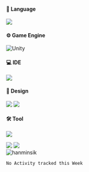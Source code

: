 #### 🚀 Language
<img src="https://img.shields.io/badge/C&thinsp;%23-7F00FF?style=for-the-badge&logo=.net&logoColor=white?"/>

#### ⚙️ Game Engine

<img alt="Unity" src="https://img.shields.io/badge/unity%20-%23000000.svg?&style=for-the-badge&logo=unity&logoColor=white"/>

#### 💻 IDE
<img src="https://img.shields.io/badge/Rider-fc0d3d?&style=for-the-badge&logo=rider&logoColor=white"/>

#### 🎨 Design
<img src="https://img.shields.io/badge/aseprite-7D929E.svg?&style=for-the-badge&logo=aseprite%20xd&logoColor=white"/>
<img src="https://img.shields.io/badge/photoshop%20-%2331A8FF.svg?&style=for-the-badge&logo=adobe%20photoshop&logoColor=white"/>

#### 🛠 Tool

<img src="https://img.shields.io/badge/github%20-212121.svg?&style=for-the-badge&logo=github&logoColor=white"/> 


 <img src="https://img.shields.io/badge/photoshop%20-%2331A8FF.svg?&style=for-the-badge&logo=adobe%20photoshop&logoColor=white"/> <img src="https://img.shields.io/badge/figma%20-%23F24E1E.svg?&style=for-the-badge&logo=figma&logoColor=white"/>  
<img align="center" src="https://github-readme-streak-stats.herokuapp.com/?user=hanminsik&count_private=true&theme=radical" alt="hanminsik" />

<!--START_SECTION:waka-->
```text
No Activity tracked this Week
```
<!--END_SECTION:waka-->

